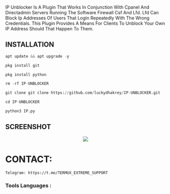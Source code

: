 <p align="center"><img src="">

IP Unblocker Is A Plugin That Works In Conjunction With Cpanel And Directadmin Servers Running The Software Firewall Csf And Lfd. Lfd Can Block Ip Addresses Of Users That Login Repeatedly With The Wrong Credentials. This Plugin Provides A Means For Clients To Unblock Your Own IP Address Should That Happen To Them.

##  INSTALLATION

````python
apt update && apt upgrade -y

pkg install git

pkg install python

rm -rf IP-UNBLOCKER

git clone git clone https://github.com/luckydhakrey/IP-UNBLOCKER.git

cd IP-UNBLOCKER

python3 IP.py

````

## SCREENSHOT

<p align="center"><img src="https://graph.org/file/34201f73baeacad66b661.jpg">

# CONTACT:
```sh
Telegram: https://t.me/TERMUX_EXTREME_SUPPORT
```
### Tools Languages :
